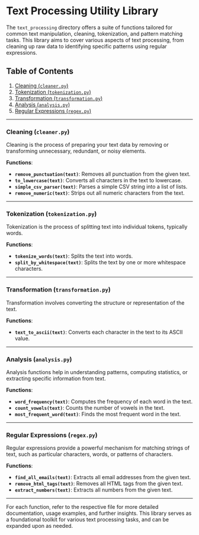 # Text Processing Utility Library

The `text_processing` directory offers a suite of functions tailored for common text manipulation, cleaning, tokenization, and pattern matching tasks. This library aims to cover various aspects of text processing, from cleaning up raw data to identifying specific patterns using regular expressions.

## Table of Contents

1. [Cleaning (`cleaner.py`)](#cleaning)
2. [Tokenization (`tokenization.py`)](#tokenization)
3. [Transformation (`transformation.py`)](#transformation)
4. [Analysis (`analysis.py`)](#analysis)
5. [Regular Expressions (`regex.py`)](#regular-expressions)

---

### Cleaning (`cleaner.py`)

Cleaning is the process of preparing your text data by removing or transforming unnecessary, redundant, or noisy elements.

**Functions**:
- **`remove_punctuation(text)`**: Removes all punctuation from the given text.
- **`to_lowercase(text)`**: Converts all characters in the text to lowercase.
- **`simple_csv_parser(text)`**: Parses a simple CSV string into a list of lists.
- **`remove_numeric(text)`**: Strips out all numeric characters from the text.

---

### Tokenization (`tokenization.py`)

Tokenization is the process of splitting text into individual tokens, typically words.

**Functions**:
- **`tokenize_words(text)`**: Splits the text into words.
- **`split_by_whitespace(text)`**: Splits the text by one or more whitespace characters.

---

### Transformation (`transformation.py`)

Transformation involves converting the structure or representation of the text.

**Functions**:
- **`text_to_ascii(text)`**: Converts each character in the text to its ASCII value.

---

### Analysis (`analysis.py`)

Analysis functions help in understanding patterns, computing statistics, or extracting specific information from text.

**Functions**:
- **`word_frequency(text)`**: Computes the frequency of each word in the text.
- **`count_vowels(text)`**: Counts the number of vowels in the text.
- **`most_frequent_word(text)`**: Finds the most frequent word in the text.

---

### Regular Expressions (`regex.py`)

Regular expressions provide a powerful mechanism for matching strings of text, such as particular characters, words, or patterns of characters.

**Functions**:
- **`find_all_emails(text)`**: Extracts all email addresses from the given text.
- **`remove_html_tags(text)`**: Removes all HTML tags from the given text.
- **`extract_numbers(text)`**: Extracts all numbers from the given text.

---

For each function, refer to the respective file for more detailed documentation, usage examples, and further insights. This library serves as a foundational toolkit for various text processing tasks, and can be expanded upon as needed.